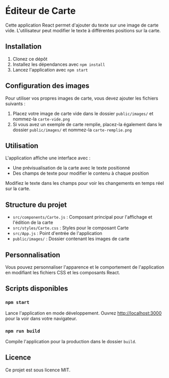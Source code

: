# Éditeur de Carte

Cette application React permet d'ajouter du texte sur une image de carte vide. L'utilisateur peut modifier le texte à différentes positions sur la carte.

## Installation

1. Clonez ce dépôt
2. Installez les dépendances avec `npm install`
3. Lancez l'application avec `npm start`

## Configuration des images

Pour utiliser vos propres images de carte, vous devez ajouter les fichiers suivants :

1. Placez votre image de carte vide dans le dossier `public/images/` et nommez-la `carte-vide.png`
2. Si vous avez un exemple de carte remplie, placez-la également dans le dossier `public/images/` et nommez-la `carte-remplie.png`

## Utilisation

L'application affiche une interface avec :

- Une prévisualisation de la carte avec le texte positionné
- Des champs de texte pour modifier le contenu à chaque position

Modifiez le texte dans les champs pour voir les changements en temps réel sur la carte.

## Structure du projet

- `src/components/Carte.js` : Composant principal pour l'affichage et l'édition de la carte
- `src/styles/Carte.css` : Styles pour le composant Carte
- `src/App.js` : Point d'entrée de l'application
- `public/images/` : Dossier contenant les images de carte

## Personnalisation

Vous pouvez personnaliser l'apparence et le comportement de l'application en modifiant les fichiers CSS et les composants React.

## Scripts disponibles

### `npm start`

Lance l'application en mode développement.
Ouvrez [http://localhost:3000](http://localhost:3000) pour la voir dans votre navigateur.

### `npm run build`

Compile l'application pour la production dans le dossier `build`.

## Licence

Ce projet est sous licence MIT.
